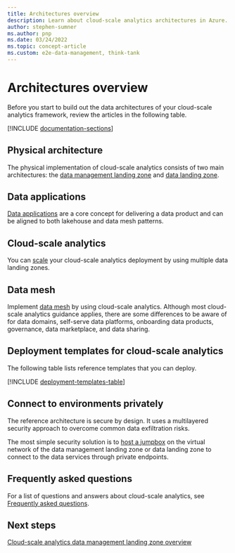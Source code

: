 ```yaml
---
title: Architectures overview
description: Learn about cloud-scale analytics architectures in Azure.
author: stephen-sumner
ms.author: pnp
ms.date: 03/24/2022
ms.topic: concept-article
ms.custom: e2e-data-management, think-tank
---
```


# Architectures overview

Before you start to build out the data architectures of your cloud-scale analytics framework, review the articles in the following table.

[!INCLUDE [documentation-sections](../includes/documentation-sections.md)]

## Physical architecture

The physical implementation of cloud-scale analytics consists of two main architectures: the [data management landing zone](../../data-management/architectures/data-management-landing-zone.md) and [data landing zone](../../data-management/architectures/data-landing-zone.md).

## Data applications

[Data applications](../../data-management/architectures/data-landing-zone-data-products.md) are a core concept for delivering a data product and can be aligned to both lakehouse and data mesh patterns.

## Cloud-scale analytics

You can [scale](scale-architectures.md) your cloud-scale analytics deployment by using multiple data landing zones.

## Data mesh

Implement [data mesh](what-is-data-mesh.md) by using cloud-scale analytics. Although most cloud-scale analytics guidance applies, there are some differences to be aware of for data domains, self-serve data platforms, onboarding data products, governance, data marketplace, and data sharing.

## Deployment templates for cloud-scale analytics

The following table lists reference templates that you can deploy.

[!INCLUDE [deployment-templates-table](../includes/deployment-templates-table.md)]

## Connect to environments privately

The reference architecture is secure by design. It uses a multilayered security approach to overcome common data exfiltration risks.

The most simple security solution is to [host a jumpbox](../../data-management/architectures/connect-to-environments-privately.md#about-azure-bastion-host-and-jumpboxes) on the virtual network of the data management landing zone or data landing zone to connect to the data services through private endpoints.

## Frequently asked questions

For a list of questions and answers about cloud-scale analytics, see [Frequently asked questions](../../data-management/architectures/frequently-asked-questions.md).

## Next steps

[Cloud-scale analytics data management landing zone overview](../../data-management/architectures/data-management-landing-zone.md)
